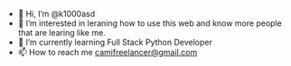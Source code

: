 - 👋 Hi, I’m @k1000asd
- 👀 I’m interested in leraning how to use this web and know more people that are learing like me.
- 🌱 I’m currently learning Full Stack Python Developer
- 📫 How to reach me camifreelancer@gmail.com

<!---
k1000asd/k1000asd is a ✨ special ✨ repository because its `README.md` (this file) appears on your GitHub profile.
You can click the Preview link to take a look at your changes.
--->
